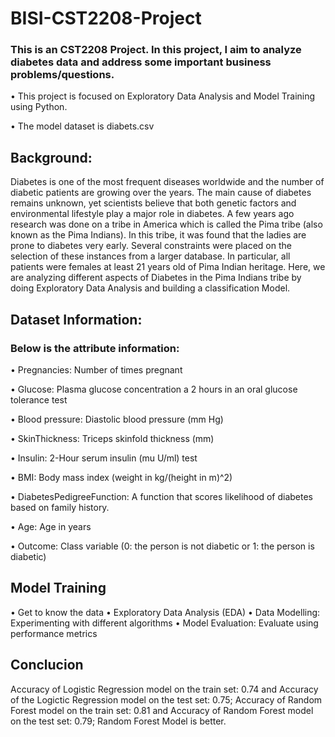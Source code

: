 # BISI-CST2208-Project
### This is an CST2208 Project. In this project, I aim to analyze diabetes data and address some important business problems/questions.

•	This project is focused on Exploratory Data Analysis and Model Training using Python.

•	The model dataset is diabets.csv

## Background:
Diabetes is one of the most frequent diseases worldwide and the number of diabetic patients are growing over the years. The main cause of diabetes remains unknown, yet scientists believe that both genetic factors and environmental lifestyle play a major role in diabetes.
A few years ago research was done on a tribe in America which is called the Pima tribe (also known as the Pima Indians). In this tribe, it was found that the ladies are prone to diabetes very early. Several constraints were placed on the selection of these instances from a larger database. In particular, all patients were females at least 21 years old of Pima Indian heritage. Here, we are analyzing different aspects of Diabetes in the Pima Indians tribe by doing Exploratory Data Analysis and building a classification Model.

## Dataset Information:

### Below is the attribute information:

•	Pregnancies: Number of times pregnant

•	Glucose: Plasma glucose concentration a 2 hours in an oral glucose tolerance test

•	Blood pressure: Diastolic blood pressure (mm Hg)

•	SkinThickness: Triceps skinfold thickness (mm)

•	Insulin: 2-Hour serum insulin (mu U/ml) test

•	BMI: Body mass index (weight in kg/(height in m)^2)

•	DiabetesPedigreeFunction: A function that scores likelihood of diabetes based on family history.

•	Age: Age in years

•	Outcome: Class variable (0: the person is not diabetic or 1: the person is diabetic)

## Model Training 

•	Get to know the data
•	Exploratory Data Analysis (EDA)
•	Data Modelling: Experimenting with different algorithms
•	Model Evaluation: Evaluate using performance metrics

## Conclucion
Accuracy of Logistic Regression model on the train set: 0.74 and Accuracy of the Logictic Regression model on the test set: 0.75;
Accuracy of Random Forest model on the train set: 0.81 and Accuracy of Random Forest model on the test set: 0.79;
Random Forest Model is better.


